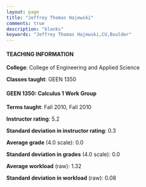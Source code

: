 ```yaml
---
layout: page
title: "Jeffrey Thomas Hajewski" 
comments: true
description: "blanks"
keywords: "Jeffrey Thomas Hajewski,CU,Boulder"
---
```

<head>
<script src="https://ajax.googleapis.com/ajax/libs/jquery/2.1.3/jquery.min.js"></script>
<script src="https://dl.dropboxusercontent.com/s/pc42nxpaw1ea4o9/highcharts.js?dl=0"></script>
<!-- <script src="../assets/js/highcharts.js"></script> -->
<style type="text/css">@font-face {
	font-family: "Bebas Neue";
	src: url(https://www.filehosting.org/file/details/544349/BebasNeue Regular.otf) format("opentype");
	}
	h1.Bebas { 
		font-family: "Bebas Neue", Verdana, Tahoma;
	}
</style>
</head>
	   
#### TEACHING INFORMATION

**College**: College of Engineering and Applied Science

**Classes taught**: GEEN 1350

#### GEEN 1350: Calculus 1 Work Group

**Terms taught**: Fall 2010, Fall 2010

**Instructor rating**: 5.2

**Standard deviation in instructor rating**: 0.3

**Average grade** (4.0 scale): 0.0

**Standard deviation in grades** (4.0 scale): 0.0

**Average workload** (raw): 1.32

**Standard deviation in workload** (raw): 0.08

